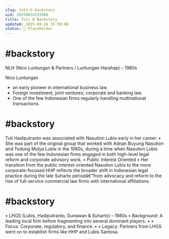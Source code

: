 ```yaml
---
slug: tuti-h-backstory
uid: 20250824155900
title: Tuti H Backstory
updated: 2025-08-24 15:59:00
status: 🔳 Placeholder
---
```




# #backstory
NLH (Nico Luntungan & Partners / Luntungan Harahap) – 1980s

Nico Luntungan

- an early pioneer in international business law.
- Foreign investment, joint ventures, corporate and banking law.
- One of the few Indonesian firms regularly handling multinational transactions.

# #backstory
Tuti Hadiputranto
was associated with
Nasution Lubis
early in her career.
• She was part of the original group that worked with
Adnan Buyung Nasution
and
Todung Mulya Lubis
in the 1980s, during a time when Nasution Lubis was one of the few Indonesian firms engaged in both high-level legal reform and corporate advisory work. 
• Public Interest Oriented
• Her transition from the public interest-oriented
Nasution Lubis
to the more corporate-focused
HHP
reflects the broader shift in Indonesian legal practice during the late Suharto periodâ€”from advocacy and reform to the rise of full-service commercial law firms with international affiliations.

# #backstory

• LHGS (Lubis, Hadiputranto, Gunawan & Suharto) – 1980s
• Background: A leading local firm before fragmenting into several dominant players.
•
• Focus: Corporate, regulatory, and finance.
•
• Legacy: Partners from LHGS went on to establish firms like HHP and Lubis Santosa.

